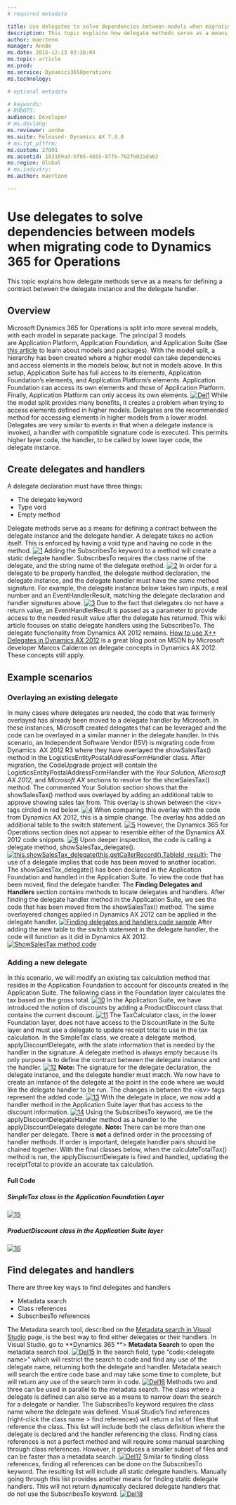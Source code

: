 ```yaml
---
# required metadata

title: Use delegates to solve dependencies between models when migrating code to Dynamics 365 for Operations | Microsoft Docs
description: This topic explains how delegate methods serve as a means for defining a contract between the delegate instance and the delegate handler.
author: maertenm
manager: AnnBe
ms.date: 2015-12-13 02:36:04
ms.topic: article
ms.prod: 
ms.service: Dynamics365Operations
ms.technology: 

# optional metadata

# keywords: 
# ROBOTS: 
audience: Developer
# ms.devlang: 
ms.reviewer: annbe
ms.suite: Released- Dynamics AX 7.0.0
# ms.tgt_pltfrm: 
ms.custom: 27001
ms.assetid: 183189ad-bf65-4655-87f6-762fe02ada63
ms.region: Global
# ms.industry: 
ms.author: maertenm

---
```


# Use delegates to solve dependencies between models when migrating code to Dynamics 365 for Operations

This topic explains how delegate methods serve as a means for defining a contract between the delegate instance and the delegate handler.

Overview
--------

Microsoft Dynamics 365 for Operations is split into more several models, with each model in separate package. The principal 3 models are Application Platform, Application Foundation, and Application Suite (See [this article](https://docs.microsoft.com/en-us/dynamics365/operations/dev-itpro/dev-tools/models) to learn about models and packages). With the model split, a hierarchy has been created where a higher model can take dependencies and access elements in the models below, but not in models above. In this setup, Application Suite has full access to its elements, Application Foundation’s elements, and Application Platform’s elements. Application Foundation can access its own elements and those of Application Platform. Finally, Application Platform can only access its own elements. [![Del1](./media/del1.jpg)](./media/del1.jpg) While the model split provides many benefits, it creates a problem when trying to access elements defined in higher models. Delegates are the recommended method for accessing elements in higher models from a lower model. Delegates are very similar to events in that when a delegate instance is invoked, a handler with compatible signature code is executed. This permits higher layer code, the handler, to be called by lower layer code, the delegate instance.

## Create delegates and handlers
A delegate declaration must have three things:

-   The delegate keyword
-   Type void
-   Empty method

Delegate methods serve as a means for defining a contract between the delegate instance and the delegate handler. A delegate takes no action itself. This is enforced by having a void type and having no code in the method. [![1](./media/12.png)](./media/12.png) Adding the SubscribesTo keyword to a method will create a static delegate handler. SubscribesTo requires the class name of the delegate, and the string name of the delegate method. [![2](./media/21.png)](./media/21.png) In order for a delegate to be properly handled, the delegate method declaration, the delegate instance, and the delegate handler must have the *same* method signature. For example, the delegate instance below takes two inputs, a real number and an EventHandlerResult, matching the delegate declaration and handler signatures above. [![3](./media/32.png)](./media/32.png) Due to the fact that delegates do not have a return value, an EventHandlerResult is passed as a parameter to provide access to the needed result value after the delegate has returned. This wiki article focuses on static delegate handlers using the SubscribesTo. The delegate functionality from Dynamics AX 2012 remains. [How to use X++ Delegates in Dynamics AX 2012](http://blogs.msdn.com/b/x/archive/2011/08/02/how-to-use-x-delegates-in-dynamics-ax-2012.aspx) is a great blog post on MSDN by Microsoft developer Marcos Calderon on delegate concepts in Dynamics AX 2012. These concepts still apply.

## Example scenarios
### Overlaying an existing delegate

In many cases where delegates are needed, the code that was formerly overlayed has already been moved to a delegate handler by Microsoft. In these instances, Microsoft created delegates that can be leveraged and the code can be overlayed in a similar manner in the delegate handler. In this scenario, an Independent Software Vendor (ISV) is migrating code from Dynamics  AX 2012 R3 where they have overlayed the showSalesTax() method in the LogisticsEntityPostalAddressFormHandler class. After migration, the CodeUpgrade project will contain the LogisticsEntityPostalAddressFormHandler with the *Your Solution*, *Microsoft AX 2012,* and *Microsoft AX* sections to resolve for the showSalesTax() method. The commented Your Solution section shows that the showSalesTax() method was overlayed by adding an additional table to approve showing sales tax from. This overlay is shown between the &lt;isv&gt; tags circled in red below. [![4](./media/41.png)](./media/41.png) When comparing this overlay with the code from Dynamics AX 2012, this is a simple change. The overlay has added an additional table to the switch statement. [![5](./media/51.png)](./media/51.png) However, the Dynamics 365 for Operations section does not appear to resemble either of the Dynamics AX 2012 code snippets. [![6](./media/61.png)](./media/61.png) Upon deeper inspection, the code is calling a delegate method, showSalesTax\_delegate(). [![this.showSalesTax\_delegate(this.getCallerRecord().TableId, result);](./media/showsalestax_delegate.png)](./media/showsalestax_delegate.png) The use of a delegate implies that code has been moved to another location. The showSalesTax\_delegate() has been declared in the Application Foundation and handled in the Application Suite. To view the code that has been moved, find the delegate handler. The **Finding Delegates and Handlers** section contains methods to locate delegates and handlers. After finding the delegate handler method in the Application Suite, we see the code that has been moved from the showSalesTax() method. The same overlayered changes applied in Dynamics AX 2012 can be applied in the delegate handler. [![Finding delegates and handlers code sample](./media/findingdelegatesandhandles.png)](./media/findingdelegatesandhandles.png) After adding the new table to the switch statement in the delegate handler, the code will function as it did in Dynamics AX 2012. [![ShowSalesTax method code](./media/showsalestaxmethod.png)](./media/showsalestaxmethod.png)

### Adding a new delegate

In this scenario, we will modify an existing tax calculation method that resides in the Application Foundation to account for discounts created in the Application Suite. The following class in the Foundation layer calculates the tax based on the gross total. [![10](./media/101.png)](./media/101.png) In the Application Suite, we have introduced the notion of discounts by adding a ProductDiscount class that contains the current discount. [![11](./media/112.png)](./media/112.png) The TaxCalculator class, in the lower Foundation layer, does not have access to the DiscountRate in the Suite layer and must use a delegate to update receipt total to use in the tax calculation. In the SimpleTax class, we create a delegate method, applyDiscountDelegate, with the state information that is needed by the handler in the signature. A delegate method is always empty because its only purpose is to define the contract between the delegate instance and the handler. [![12](./media/121.png)](./media/121.png) **Note:** The signature for the delegate declaration, the delegate instance, and the delegate handler must match. We now have to create an instance of the delegate at the point in the code where we would like the delegate handler to be run. The changes in between the &lt;isv&gt; tags represent the added code. [![13](./media/131.png)](./media/131.png) With the delegate in place, we now add a handler method in the Application Suite layer that has access to the discount information. [![14](./media/14.png)](./media/14.png) Using the SubscribesTo keyword, we tie the applyDiscountDelegateHandler method as a handler to the applyDiscountDelegate delegate. **Note:** There can be more than one handler per delegate. There is **not** a defined order in the processing of handler methods. If order is important, delegate handler pairs should be chained together. With the final classes below, when the calculateTotalTax() method is run, the applyDiscountDelegate is fired and handled, updating the receiptTotal to provide an accurate tax calculation.

#### Full Code

##### SimpleTax class in the Application Foundation Layer

[![15](./media/15.png)](./media/15.png)

##### ProductDiscount class in the Application Suite layer

[![16](./media/16.png)](./media/16.png)

## Find delegates and handlers
There are three key ways to find delegates and handlers

-   Metadata search
-   Class references
-   SubscribesTo references

The Metadata search tool, described on the [Metadata search in Visual Studio](https://docs.microsoft.com/en-us/dynamics365/operations/dev-itpro/dev-tools/metadata-search-in-visual-studio) page, is the best way to find either delegates or their handlers. In Visual Studio, go to **Dynamics 365 **&gt; **Metadata Search** to open the metadata search tool. [![Del15](./media/del15.png)](./media/del15.png) In the search field, type “code:&lt;delegate name&gt;” which will restrict the search to code and find any use of the delegate name, returning both the delegate and handler. Metadata search will search the entire code base and may take some time to complete, but will return any use of the search term in code. [![Del16](./media/del16.png)](./media/del16.png) Methods two and three can be used in parallel to the metadata search. The class where a delegate is defined can also serve as a means to narrow down the search for a delegate or handler. The SubscribesTo keyword requires the class name where the delegate was defined. Visual Studio’s find references (right-click the class name &gt; find references) will return a list of files that reference the class. This list will include both the class definition where the delegate is declared and the handler referencing the class. Finding class references is not a perfect method and will require some manual searching through class references. However, it produces a smaller subset of files and can be faster than a metadata search. [![Del17](./media/del17-1024x300.png)](./media/del17.png) Similar to finding class references, finding all references can be done on the SubscribesTo keyword. The resulting list will include all static delegate handlers. Manually going through this list provides another means for finding static delegate handlers. This will not return dynamically declared delegate handlers that do not use the SubscribesTo keyword. [![Del18](./media/del18-1024x328.png)](./media/del18.png)

